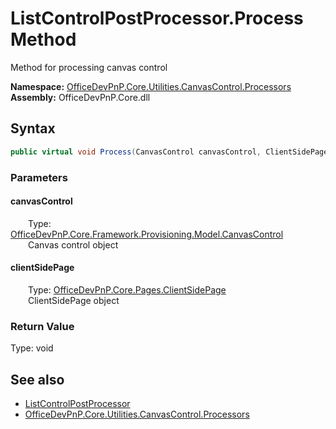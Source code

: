 # ListControlPostProcessor.Process Method  
 Method for processing canvas control   

**Namespace:** [OfficeDevPnP.Core.Utilities.CanvasControl.Processors](OfficeDevPnP.Core.Utilities.CanvasControl.Processors.md)  
**Assembly:** OfficeDevPnP.Core.dll  
## Syntax
```C#
public virtual void Process(CanvasControl canvasControl, ClientSidePage clientSidePage)
```
### Parameters
#### canvasControl  
&emsp;&emsp;Type: [OfficeDevPnP.Core.Framework.Provisioning.Model.CanvasControl](OfficeDevPnP.Core.Framework.Provisioning.Model.CanvasControl.md)  
&emsp;&emsp;Canvas control object  

  

#### clientSidePage  
&emsp;&emsp;Type: [OfficeDevPnP.Core.Pages.ClientSidePage](OfficeDevPnP.Core.Pages.ClientSidePage.md)  
&emsp;&emsp;ClientSidePage object  

  

### Return Value
Type: void  

## See also
- [ListControlPostProcessor](OfficeDevPnP.Core.Utilities.CanvasControl.Processors.ListControlPostProcessor.md) 
- [OfficeDevPnP.Core.Utilities.CanvasControl.Processors](OfficeDevPnP.Core.Utilities.CanvasControl.Processors.md) 
